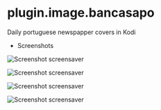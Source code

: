 # plugin.image.bancasapo

Daily portuguese newspapper covers in Kodi

* Screenshots

![Screenshot screensaver](https://github.com/enen92/plugin.image.bancasapo/blob/master/resources/images/screenshot-01.jpg?raw=true)

![Screenshot screensaver](https://github.com/enen92/plugin.image.bancasapo/blob/master/resources/images/screenshot-02.jpg?raw=true)

![Screenshot screensaver](https://github.com/enen92/plugin.image.bancasapo/blob/master/resources/images/screenshot-03.jpg?raw=true)

![Screenshot screensaver](https://github.com/enen92/plugin.image.bancasapo/blob/master/resources/images/screenshot-04.jpg?raw=true)

